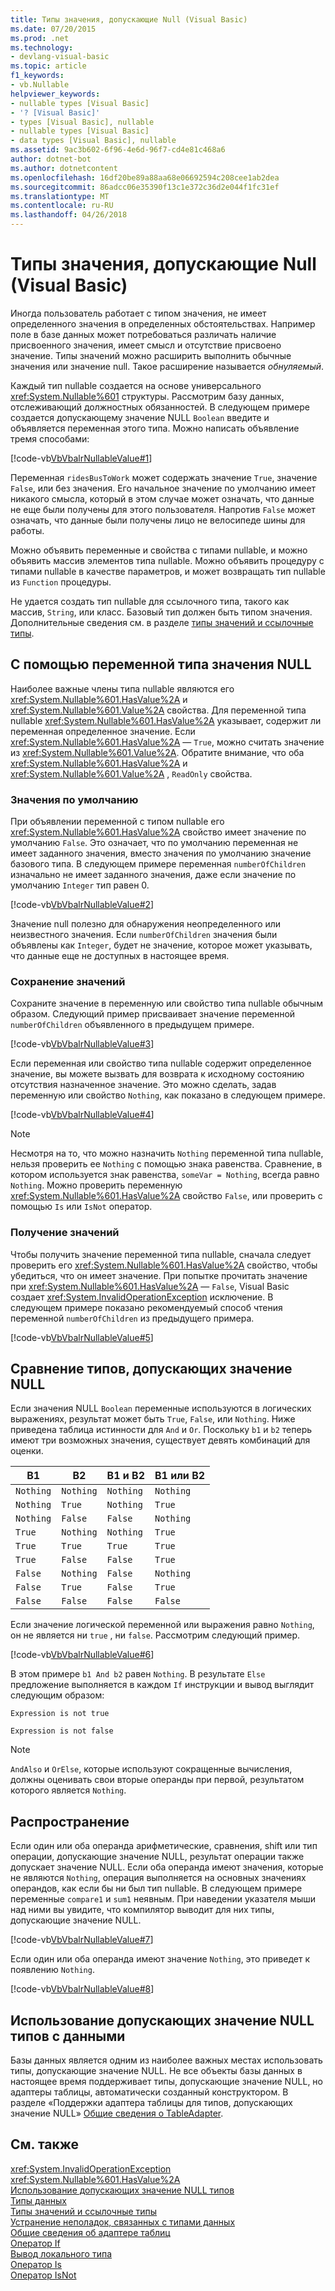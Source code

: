 ```yaml
---
title: Типы значения, допускающие Null (Visual Basic)
ms.date: 07/20/2015
ms.prod: .net
ms.technology:
- devlang-visual-basic
ms.topic: article
f1_keywords:
- vb.Nullable
helpviewer_keywords:
- nullable types [Visual Basic]
- '? [Visual Basic]'
- types [Visual Basic], nullable
- nullable types [Visual Basic]
- data types [Visual Basic], nullable
ms.assetid: 9ac3b602-6f96-4e6d-96f7-cd4e81c468a6
author: dotnet-bot
ms.author: dotnetcontent
ms.openlocfilehash: 16df20be89a88aa68e06692594c208cee1ab2dea
ms.sourcegitcommit: 86adcc06e35390f13c1e372c36d2e044f1fc31ef
ms.translationtype: MT
ms.contentlocale: ru-RU
ms.lasthandoff: 04/26/2018
---
```

# <a name="nullable-value-types-visual-basic"></a>Типы значения, допускающие Null (Visual Basic)
Иногда пользователь работает с типом значения, не имеет определенного значения в определенных обстоятельствах. Например поле в базе данных может потребоваться различать наличие присвоенного значения, имеет смысл и отсутствие присвоено значение. Типы значений можно расширить выполнить обычные значения или значение null. Такое расширение называется *обнуляемый*.  
  
 Каждый тип nullable создается на основе универсального <xref:System.Nullable%601> структуры. Рассмотрим базу данных, отслеживающий должностных обязанностей. В следующем примере создается допускающему значение NULL `Boolean` введите и объявляется переменная этого типа. Можно написать объявление тремя способами:  
  
 [!code-vb[VbVbalrNullableValue#1](../../../../../samples/snippets/visualbasic/VS_Snippets_VBCSharp/VbVbalrNullableValue/VB/Class1.vb#1)]  
  
 Переменная `ridesBusToWork` может содержать значение `True`, значение `False`, или без значения. Его начальное значение по умолчанию имеет никакого смысла, который в этом случае может означать, что данные не еще были получены для этого пользователя. Напротив `False` может означать, что данные были получены лицо не велосипеде шины для работы.  
  
 Можно объявить переменные и свойства с типами nullable, и можно объявить массив элементов типа nullable. Можно объявить процедуру с типами nullable в качестве параметров, и может возвращать тип nullable из `Function` процедуры.  
  
 Не удается создать тип nullable для ссылочного типа, такого как массив, `String`, или класс. Базовый тип должен быть типом значения. Дополнительные сведения см. в разделе [типы значений и ссылочные типы](../../../../visual-basic/programming-guide/language-features/data-types/value-types-and-reference-types.md).  
  
## <a name="using-a-nullable-type-variable"></a>С помощью переменной типа значения NULL  
 Наиболее важные члены типа nullable являются его <xref:System.Nullable%601.HasValue%2A> и <xref:System.Nullable%601.Value%2A> свойства. Для переменной типа nullable <xref:System.Nullable%601.HasValue%2A> указывает, содержит ли переменная определенное значение. Если <xref:System.Nullable%601.HasValue%2A> — `True`, можно считать значение из <xref:System.Nullable%601.Value%2A>. Обратите внимание, что оба <xref:System.Nullable%601.HasValue%2A> и <xref:System.Nullable%601.Value%2A> , `ReadOnly` свойства.  
  
### <a name="default-values"></a>Значения по умолчанию  
 При объявлении переменной с типом nullable его <xref:System.Nullable%601.HasValue%2A> свойство имеет значение по умолчанию `False`. Это означает, что по умолчанию переменная не имеет заданного значения, вместо значения по умолчанию значение базового типа. В следующем примере переменная `numberOfChildren` изначально не имеет заданного значения, даже если значение по умолчанию `Integer` тип равен 0.  
  
 [!code-vb[VbVbalrNullableValue#2](../../../../../samples/snippets/visualbasic/VS_Snippets_VBCSharp/VbVbalrNullableValue/VB/Class1.vb#2)]  
  
 Значение null полезно для обнаружения неопределенного или неизвестного значения. Если `numberOfChildren` значения были объявлены как `Integer`, будет не значение, которое может указывать, что данные еще не доступных в настоящее время.  
  
### <a name="storing-values"></a>Сохранение значений  
 Сохраните значение в переменную или свойство типа nullable обычным образом. Следующий пример присваивает значение переменной `numberOfChildren` объявленного в предыдущем примере.  
  
 [!code-vb[VbVbalrNullableValue#3](../../../../../samples/snippets/visualbasic/VS_Snippets_VBCSharp/VbVbalrNullableValue/VB/Class1.vb#3)]  
  
 Если переменная или свойство типа nullable содержит определенное значение, вы можете вызвать для возврата к исходному состоянию отсутствия назначенное значение. Это можно сделать, задав переменную или свойство `Nothing`, как показано в следующем примере.  
  
 [!code-vb[VbVbalrNullableValue#4](../../../../../samples/snippets/visualbasic/VS_Snippets_VBCSharp/VbVbalrNullableValue/VB/Class1.vb#4)]  
  
> [!NOTE]
>  Несмотря на то, что можно назначить `Nothing` переменной типа nullable, нельзя проверить ее `Nothing` с помощью знака равенства. Сравнение, в котором используется знак равенства, `someVar = Nothing`, всегда равно `Nothing`. Можно проверить переменную <xref:System.Nullable%601.HasValue%2A> свойство `False`, или проверить с помощью `Is` или `IsNot` оператор.  
  
### <a name="retrieving-values"></a>Получение значений  
 Чтобы получить значение переменной типа nullable, сначала следует проверить его <xref:System.Nullable%601.HasValue%2A> свойство, чтобы убедиться, что он имеет значение. При попытке прочитать значение при <xref:System.Nullable%601.HasValue%2A> — `False`, Visual Basic создает <xref:System.InvalidOperationException> исключение. В следующем примере показано рекомендуемый способ чтения переменной `numberOfChildren` из предыдущего примера.  
  
 [!code-vb[VbVbalrNullableValue#5](../../../../../samples/snippets/visualbasic/VS_Snippets_VBCSharp/VbVbalrNullableValue/VB/Class1.vb#5)]  
  
## <a name="comparing-nullable-types"></a>Сравнение типов, допускающих значение NULL  
 Если значения NULL `Boolean` переменные используются в логических выражениях, результат может быть `True`, `False`, или `Nothing`. Ниже приведена таблица истинности для `And` и `Or`. Поскольку `b1` и `b2` теперь имеют три возможных значения, существует девять комбинаций для оценки.  
  
|B1|В2|B1 и В2|B1 или В2|  
|--------|--------|---------------|--------------|  
|`Nothing`|`Nothing`|`Nothing`|`Nothing`|  
|`Nothing`|`True`|`Nothing`|`True`|  
|`Nothing`|`False`|`False`|`Nothing`|  
|`True`|`Nothing`|`Nothing`|`True`|  
|`True`|`True`|`True`|`True`|  
|`True`|`False`|`False`|`True`|  
|`False`|`Nothing`|`False`|`Nothing`|  
|`False`|`True`|`False`|`True`|  
|`False`|`False`|`False`|`False`|  
  
 Если значение логической переменной или выражения равно `Nothing`, он не является ни `true` , ни `false`. Рассмотрим следующий пример.  
  
 [!code-vb[VbVbalrNullableValue#6](../../../../../samples/snippets/visualbasic/VS_Snippets_VBCSharp/VbVbalrNullableValue/VB/Class1.vb#6)]  
  
 В этом примере `b1 And b2` равен `Nothing`. В результате `Else` предложение выполняется в каждом `If` инструкции и вывод выглядит следующим образом:  
  
 `Expression is not true`  
  
 `Expression is not false`  
  
> [!NOTE]
>  `AndAlso` и `OrElse`, которые используют сокращенные вычисления, должны оценивать свои вторые операнды при первой, результатом которого является `Nothing`.  
  
## <a name="propagation"></a>Распространение  
 Если один или оба операнда арифметические, сравнения, shift или тип операции, допускающие значение NULL, результат операции также допускает значение NULL. Если оба операнда имеют значения, которые не являются `Nothing`, операция выполняется на основных значениях операндов, как если бы ни был тип nullable. В следующем примере переменные `compare1` и `sum1` неявным. При наведении указателя мыши над ними вы увидите, что компилятор выводит для них типы, допускающие значение NULL.  
  
 [!code-vb[VbVbalrNullableValue#7](../../../../../samples/snippets/visualbasic/VS_Snippets_VBCSharp/VbVbalrNullableValue/VB/Class1.vb#7)]  
  
 Если один или оба операнда имеют значение `Nothing`, это приведет к появлению `Nothing`.  
  
 [!code-vb[VbVbalrNullableValue#8](../../../../../samples/snippets/visualbasic/VS_Snippets_VBCSharp/VbVbalrNullableValue/VB/Class1.vb#8)]  
  
## <a name="using-nullable-types-with-data"></a>Использование допускающих значение NULL типов с данными  
 Базы данных является одним из наиболее важных местах использовать типы, допускающие значение NULL. Не все объекты базы данных в настоящее время поддерживает типы, допускающие значение NULL, но адаптеры таблицы, автоматически созданный конструктором. В разделе «Поддержки адаптера таблицы для типов, допускающих значение NULL» [Общие сведения о TableAdapter](/visualstudio/data-tools/tableadapter-overview).
  
## <a name="see-also"></a>См. также  
 <xref:System.InvalidOperationException>  
 <xref:System.Nullable%601.HasValue%2A>  
 [Использование допускающих значение NULL типов](../../../../csharp/programming-guide/nullable-types/using-nullable-types.md)  
 [Типы данных](../../../../visual-basic/programming-guide/language-features/data-types/index.md)  
 [Типы значений и ссылочные типы](../../../../visual-basic/programming-guide/language-features/data-types/value-types-and-reference-types.md)  
 [Устранение неполадок, связанных с типами данных](../../../../visual-basic/programming-guide/language-features/data-types/troubleshooting-data-types.md)  
 [Общие сведения об адаптере таблиц](/visualstudio/data-tools/tableadapter-overview)  
 [Оператор If](../../../../visual-basic/language-reference/operators/if-operator.md)  
 [Вывод локального типа](../../../../visual-basic/programming-guide/language-features/variables/local-type-inference.md)  
 [Оператор Is](../../../../visual-basic/language-reference/operators/is-operator.md)  
 [Оператор IsNot](../../../../visual-basic/language-reference/operators/isnot-operator.md)
